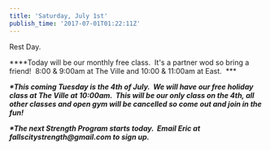 ```yaml
---
title: 'Saturday, July 1st'
publish_time: '2017-07-01T01:22:11Z'
---
```


Rest Day.

***\*Today will be our monthly free class.  It's a partner wod so bring
a friend!  8:00 & 9:00am at The Ville and 10:00 & 11:00am at East.  ***

***\*This coming Tuesday is the 4th of July.  We will have our free
holiday class at The Ville at 10:00am.  This will be our only class on
the 4th, all other classes and open gym will be cancelled so come out
and join in the fun!***

***\*The next Strength Program starts today.  Email Eric at
fallscitystrength\@gmail.com to sign up.***
